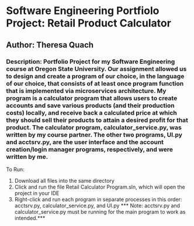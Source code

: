 # Software Engineering Portfiolo Project: Retail Product Calculator
## Author: Theresa Quach
### Description: Portfolio Project for my Software Engineering course at Oregon State University. Our assignment allowed us to design and create a program of our choice, in the language of our choice, that consists of at least once program function that is implemented via microservices architecture. My program is a calculator program that allows users to create accounts and save various products (and their production costs) locally, and receive back a calculated price at which they should sell their products to attain a desired profit for that product. The calculator program, calculator_service.py, was written by my course partner. The other two programs, UI.py and acctsrv.py, are the user interface and the account creation/login manager programs, respectively, and were written by me. 

To Run:
1. Download all files into the same directory
2. Click and run the file Retail Calculator Program.sln, which will open the project in your IDE
3. Right-click and run each program in separate processes in this order: acctsrv.py, calculator_service.py, and UI.py
    *** Note: acctsrv.py and calculator_service.py must be running for the main program to work as intended.***
